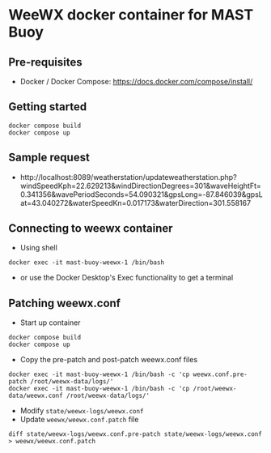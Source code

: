 # WeeWX docker container for MAST Buoy
## Pre-requisites
* Docker / Docker Compose: https://docs.docker.com/compose/install/

## Getting started
```shell
docker compose build
docker compose up
```

## Sample request
* http://localhost:8089/weatherstation/updateweatherstation.php?windSpeedKph=22.629213&windDirectionDegrees=301&waveHeightFt=0.341356&wavePeriodSeconds=54.090321&gpsLong=-87.846039&gpsLat=43.040272&waterSpeedKn=0.017173&waterDirection=301.558167

## Connecting to weewx container
* Using shell
```shell
docker exec -it mast-buoy-weewx-1 /bin/bash
```
* or use the Docker Desktop's Exec functionality to get a terminal

## Patching weewx.conf
* Start up container
```shell
docker compose build
docker compose up
```
* Copy the pre-patch and post-patch weewx.conf files
```shell
docker exec -it mast-buoy-weewx-1 /bin/bash -c 'cp weewx.conf.pre-patch /root/weewx-data/logs/'
docker exec -it mast-buoy-weewx-1 /bin/bash -c 'cp /root/weewx-data/weewx.conf /root/weewx-data/logs/'
```
* Modify `state/weewx-logs/weewx.conf`
* Update `weewx/weewx.conf.patch` file
```shell
diff state/weewx-logs/weewx.conf.pre-patch state/weewx-logs/weewx.conf > weewx/weewx.conf.patch
```